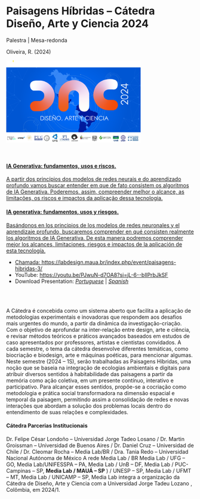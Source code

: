 # Paisagens Híbridas – Cátedra Diseño, Arte y Ciencia 2024

Palestra | Mesa-redonda

Oliveira, R. (2024)

<a href="url"><img src="https://github.com/Rogerio-mack/Catedra_Diseno_Arte_y_Ciencia_2024/blob/main/fundo.png?raw=true" width="360" >

<br>


#### IA Generativa: fundamentos, usos e riscos.

A partir dos princípios dos modelos de redes neurais e do aprendizado profundo vamos buscar entender em que de fato consistem os algoritmos de IA Generativa.
Poderemos, assim, compreender melhor o alcance, as limitações, os riscos e impactos da aplicação dessa tecnologia.

#### IA generativa: fundamentos, usos y riesgos.

Basándonos en los principios de los modelos de redes neuronales y el aprendizaje profundo, buscaremos comprender en qué consisten realmente los algoritmos de IA Generativa.
De esta manera podremos comprender mejor los alcances, limitaciones, riesgos e impactos de la aplicación de esta tecnología.

* Chamada: https://labdesign.maua.br/index.php/event/paisagens-hibridas-3/
* YouTube: https://youtu.be/PJwuN-d7OA8?si=jL-6--bllPrbJkSF
* Download Presentation: [*Portuguese*](https://github.com/Rogerio-mack/Catedra_Diseno_Arte_y_Ciencia_2024/raw/main/IMT_palestra_Generative_AI.pptx)
| [*Spanish*](https://github.com/Rogerio-mack/Catedra_Diseno_Arte_y_Ciencia_2024/raw/main/IMT_palestra_Generative_AI_spanish.pptx) 


<br>
<br>

A Cátedra é concebida como um sistema aberto que facilita a aplicação de metodologias experimentais e inovadoras que respondem aos desafios mais urgentes do mundo, a partir da dinâmica da investigação-criação. Com o objetivo de aprofundar na inter-relação entre design, arte e ciência, e revisar métodos teóricos e práticos avançados baseados em estudos de caso apresentados por professores, artistas e cientistas convidados. A cada semestre, o tema da cátedra desenvolve diferentes temáticas, como biocriação e biodesign, arte e máquinas poéticas, para mencionar algumas. Neste semestre (2024 – 1S), serão trabalhadas as Paisagens Híbridas, uma noção que se baseia na integração de ecologias ambientais e digitais para atribuir diversos sentidos à habitabilidade das paisagens a partir da memória como ação coletiva, em um presente contínuo, interativo e participativo. Para alcançar esses sentidos, propõe-se a cocriação como metodologia e prática social transformadora na dimensão espacial e temporal da paisagem, permitindo assim a consolidação de redes e novas interações que abordam a solução dos problemas locais dentro do entendimento de suas relações e complexidades.

#### Cátedra Parcerias Institucionais 
Dr. Felipe César Londoño – Universidad Jorge Tadeo Losano / Dr. Martin Groissman – Universidad de Buenos Aires / Dr. Daniel Cruz – Universidad de Chile / Dr. Cleomar Rocha – Media Lab/BR / Dra. Tania Redo – Universidad Nacional Autónoma de México
A rede Media Lab / BR Media Lab / UFG – GO, Media Lab/UNIFESSPA – PA, Media Lab / UnB – DF, Media Lab / PUC-Campinas – SP, **Media Lab / MAUÁ – SP** ) / UNESP – SP, Media Lab / UFMT – MT, Media Lab / UNICAMP – SP, Media Lab integra a organização da Cátedra de Diseño, Arte y Ciencia com a Universidad Jorge Tadeu Lozano , Colômbia, em 2024/1.


